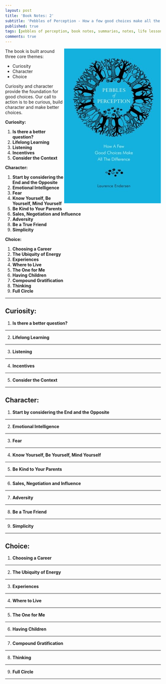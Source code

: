 ```yaml
---
layout: post
title: 'Book Notes: 2'
subtitle: 'Pebbles of Perception - How a few good choices make all the difference by Laurence Endersen'
published: true
tags: [pebbles of perception, book notes, summaries, notes, life lessons, choices] 
comments: true
---
```

<img style="float: right;" src="/img/bookImages/PoP/cover.jpg">

The book is built around three core themes:
- Curiosity
- Character
- Choice

Curiosity and character provide the foundation for good choices. 
Our call to action is to be curious, build character and make better choices. 

**Curiosity:**
 
 1. **Is there a better question?** 
 2. **Lifelong Learning**
 3. **Listening** 
 4. **Incentives**
 5. **Consider the Context** 
 
**Character:**

 1. **Start by considering the End and the Opposite** 
 2. **Emotional Intelligence** 
 3. **Fear**
 4. **Know Yourself, Be Yourself, Mind Yourself**
 5. **Be Kind to Your Parents**
 6. **Sales, Negotiation and Influence** 
 7. **Adversity**
 8. **Be a True Friend**
 9. **Simplicity**
 
 **Choice:**

 1. **Choosing a Career**
 2. **The Ubiquity of Energy**
 3. **Experiences**
 4. **Where to Live**
 5. **The One for Me**
 6. **Having Children**
 7. **Compound Gratification**
 8. **Thinking**
 9. **Full Circle**


---
**Curiosity:**
---

1. **Is there a better question?** 

---

2. **Lifelong Learning**

---

3. **Listening** 

---

4. **Incentives**

---

5. **Consider the Context** 

---


**Character:**
---

 1. **Start by considering the End and the Opposite** 
 ---
 2. **Emotional Intelligence** 
 ---
 3. **Fear**
 ---
 4. **Know Yourself, Be Yourself, Mind Yourself**
 ---
 5. **Be Kind to Your Parents**
 ---
 6. **Sales, Negotiation and Influence** 
 ---
 7. **Adversity**
 ---
 8. **Be a True Friend**
 ---
 9. **Simplicity**
 ---
 
 **Choice:**
 ---

 1. **Choosing a Career**
 ---
 2. **The Ubiquity of Energy**
 ---
 3. **Experiences**
 ---
 4. **Where to Live**
 ---
 5. **The One for Me**
 ---
 6. **Having Children**
 ---
 7. **Compound Gratification**
 
 ---
 8. **Thinking**
 ---
 9. **Full Circle**
--- 